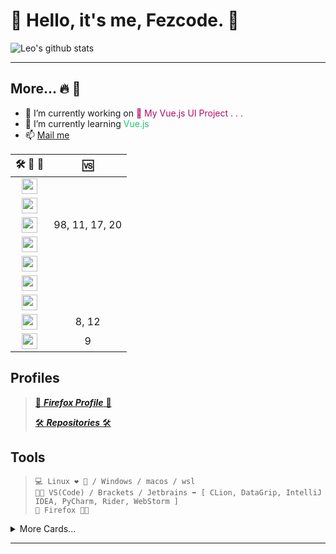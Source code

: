 
<!--
**fezcode/fezcode** is a ✨ _special_ ✨ repository because its `README.md` (this file) appears on your GitHub profile.

Here are some ideas to get you started:

- 🔭 I’m currently working on ...
- 🌱 I’m currently learning ...
- 👯 I’m looking to collaborate on ...
- 🤔 I’m looking for help with ...
- 💬 Ask me about ...
- 📫 How to reach me: ...
- 😄 Pronouns: ...
- ⚡ Fun fact: ...
-->

# 👋 Hello, it's me, Fezcode. 👋
![Leo's github stats](https://github-readme-stats.vercel.app/api?username=fezcode&show_icons=true&theme=dracula)

----

## More... 🔥 🚀 
- 🔭 I’m currently working on <span style="color: #b00b66; font-style: normal;"> 🤫 My Vue.js UI Project . . . <span>
- 🌱 I’m currently learning <span style="color: #1dc471; font-style: normal;"> Vue.js <span>
- 📫  <a href="mailto:samil.bulbul@gmail.com"> Mail me </a>


|  🛠 🔧 🔭                                                                                  | 🆚             |
|:-------------------------------------------------------------------------------------------:|:--------------:|
|  <img align="center" height="25px" src="https://img.shields.io/badge/-NodeJS-blue">         |                |
|  <img align="center" height="25px" src="https://img.shields.io/badge/-Rust-red">            |                |
|  <img align="center" height="25px" src="https://img.shields.io/badge/-C%2B%2B-brightgreen"> | 98, 11, 17, 20 |
|  <img align="center" height="25px" src="https://img.shields.io/badge/-Javascript-yellow">   |                |
|  <img align="center" height="25px" src="https://img.shields.io/badge/-Vue-green">           |                |
|  <img align="center" height="25px" src="https://img.shields.io/badge/-Python-blue">         |                |
|  <img align="center" height="25px" src="https://img.shields.io/badge/-C-blueviolet">        |                |
|  <img align="center" height="25px" src="https://img.shields.io/badge/-Java-%23000f14">      | 8, 12          |
|  <img align="center" height="25px" src="https://img.shields.io/badge/-%20C%23-blueviolet">  | 9              |


## Profiles
> [🦊 _**Firefox Profile**_ 🦊](https://addons.mozilla.org/tr/firefox/user/17269481/)
> 
> [🛠 _**Repositories**_ 🛠](https://github.com/fezcode?tab=repositories)

## Tools

> ```text
> 💻 Linux ❤ 🐧 / Windows / macos / wsl
> 👨‍💻 VS(Code) / Brackets / Jetbrains ➡ [ CLion, DataGrip, IntelliJ IDEA, PyCharm, Rider, WebStorm ]
> 🌊 Firefox 🧡🦊
> ```

<details>
  <summary>More Cards...</summary>
  <img align="left" width="75%" src="https://metrics.lecoq.io/fezcode?template=classic">
</details> 

------
